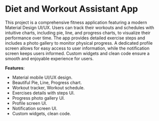 # Diet and Workout Assistant App
 
This project is a comprehensive fitness application featuring a modern Material Design UI/UX. Users can track their workouts and schedules with intuitive charts, including pie, line, and progress charts, to visualize their performance over time. The app provides detailed exercise steps and includes a photo gallery to monitor physical progress. A dedicated profile screen allows for easy access to user information, while the notification screen keeps users informed. Custom widgets and clean code ensure a smooth and enjoyable experience for users.

**Features**:

- Material mobile UI/UX design.
- Beautiful Pie, Line, Progress chart.
- Workout tracker, Workout schedule.
- Exercises details with steps UI.
- Progress photo gallery UI.
- Profile screen UI.
- Notification screen UI.
- Custom widgets, clean code.
